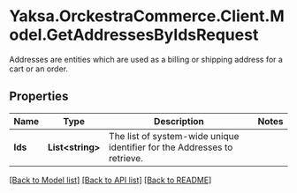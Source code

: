 # Yaksa.OrckestraCommerce.Client.Model.GetAddressesByIdsRequest
Addresses are entities which are used as a billing or shipping address for a cart or an order.

## Properties

Name | Type | Description | Notes
------------ | ------------- | ------------- | -------------
**Ids** | **List&lt;string&gt;** | The list of system-wide unique identifier for the Addresses to retrieve. | 

[[Back to Model list]](../README.md#documentation-for-models) [[Back to API list]](../README.md#documentation-for-api-endpoints) [[Back to README]](../README.md)


